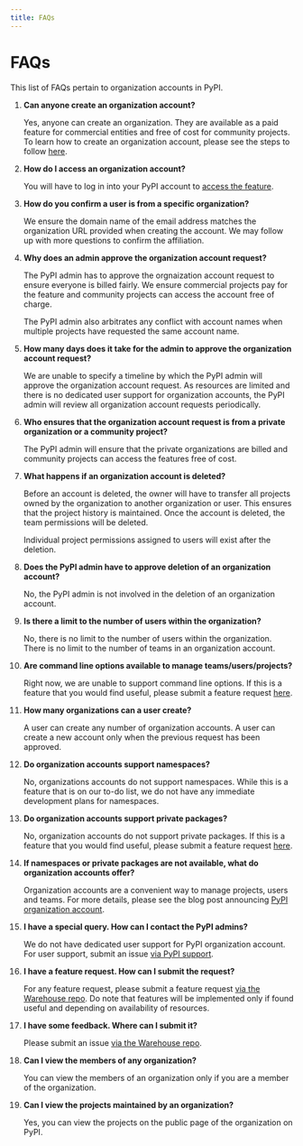 ```yaml
---
title: FAQs
---
```


<!--[[ preview('org-accounts') ]]-->

# FAQs

This list of FAQs pertain to organization accounts in PyPI.

1. **Can anyone create an organization account?**

    Yes, anyone can create an organization. They are available as a paid feature
    for commercial entities and free of cost for community projects.
    To learn how to create an organization account, please see the steps
    to follow [here](https://docs.pypi.org/organization-accounts/actions/org-actions/).

1. **How do I access an organization account?**

    You will have to log in into your PyPI account to
    [access the feature](https://pypi.org/manage/organizations/).

1. **How do you confirm a user is from a specific organization?**

    We ensure the domain name of the email address matches the
    organization URL provided when creating the account. We may follow up
    with more questions to confirm the affiliation.

1. **Why does an admin approve the organization account request?**

    The PyPI admin has to approve the orgnaization account request to ensure
    everyone is billed fairly. We ensure commercial projects pay for the feature
    and community projects can access the account free of charge.

    The PyPI admin also arbitrates any conflict with account names
    when multiple projects have requested the same account name.

1. **How many days does it take for the admin to approve the organization
account request?**

    We are unable to specify a timeline by which the PyPI admin will approve
    the organization account request. As resources are limited and
    there is no dedicated user support for organization accounts, the PyPI admin will review
    all organization account requests periodically.

1. **Who ensures that the organization account request is from a private
organization or a community  project?**

    The PyPI admin will ensure that the private organizations are
    billed and community projects can access the features free of cost.

1. **What happens if an organization account is deleted?**

    Before an account is deleted, the owner will have to transfer all
    projects owned by the organization to another organization or user.
    This ensures that the project history is maintained.
    Once the account is deleted, the team permissions will be deleted.

    Individual project permissions assigned to users will exist
    after the deletion.

1. **Does the PyPI admin have to approve deletion of an organization account?**

    No, the PyPI admin is not involved in the deletion of an organization account.

1. **Is there a limit to the number of users within the organization?**

    No, there is no limit to the number of users within the organization. There is no
    limit to the number of teams in an organization account.

1. **Are command line options available to manage teams/users/projects?**

    Right now, we are unable to support command line options. If this is a feature that you would
    find useful, please submit a feature request
    [here](https://github.com/pypi/warehouse/issues).

1. **How many organizations can a user create?**

    A user can create any number of organization accounts.
    A user can create a new account only when the previous
    request has been approved.

1. **Do organization accounts support namespaces?**

    No, organizations accounts do not support namespaces. While this is a feature that is on our
    to-do list, we do not have any immediate development plans for namespaces.

1. **Do organization accounts support private packages?**

    No, organization accounts do not support private packages. If this is a feature that you would
    find useful, please submit a feature request
    [here](https://github.com/pypi/warehouse/issues).

1. **If namespaces or private packages are not available,
what do organization accounts offer?**

    Organization accounts are a convenient way to manage projects, users and teams.
    For more details, please see the blog post announcing
    [PyPI organization account](https://blog.pypi.org/posts/2023-04-23-introducing-pypi-organizations/).

1. **I have a special query. How can I contact the PyPI admins?**

    We do not have dedicated user support for PyPI organization account.
    For user support, submit an issue
    [via PyPI support](https://github.com/pypi/support/issues/new?assignees=&labels=organizations&template=organizations.yml&title=Organizations+support).

1. **I have a feature request. How can I submit the request?**

    For any feature request, please submit a feature request
    [via the Warehouse repo](https://github.com/pypi/warehouse/issues).
    Do note that features will be implemented only if found
    useful and depending on availability of resources.

1. **I have some feedback. Where can I submit it?**

    Please submit an issue [via the Warehouse repo](https://github.com/pypi/warehouse/issues).

1. **Can I view the members of any organization?**

    You can view the members of an organization only if
    you are a member of the organization.

1. **Can I view the projects maintained by an organization?**

    Yes, you can view the projects on the public page of
    the organization on PyPI.

